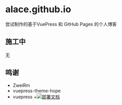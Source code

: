 # alace.github.io
尝试制作的基于VuePress 和 GitHub Pages 的个人博客

## 施工中
无

## 鸣谢
+ ZweiRm
+ vuepress-theme-hope
+ vuepress
+[![部署文档](https://github.com/JourunJ/alace.github.io/actions/workflows/deploy-docs.yml/badge.svg)](https://github.com/JourunJ/alace.github.io/actions/workflows/deploy-docs.yml)
